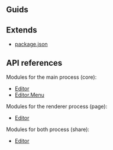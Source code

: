 ## Guids

## Extends

  * [package.json](extends/package-json.md)

## API references

Modules for the main process (core):

  * [Editor](api/core/editor.md)
  * [Editor.Menu](api/core/editor-menu.md)

Modules for the renderer process (page):

  * [Editor](api/page/editor.md)

Modules for both process (share):

  * [Editor](api/share/editor.md)

